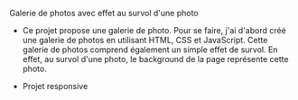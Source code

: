 Galerie de photos avec effet au survol d'une photo

- Ce projet propose une galerie de photo. Pour se faire, j'ai d'abord créé une galerie de photos en utilisant HTML, CSS et JavaScript. Cette galerie de photos comprend également un simple effet de survol. En effet, au survol d'une photo, le background de la page représente cette photo.

* Projet responsive
